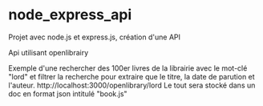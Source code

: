 # node_express_api
Projet avec node.js et express.js, création d'une API

Api utilisant openlibrairy

Exemple d'une rechercher des 100er livres de la librairie avec le mot-clé "lord" et filtrer la recherche pour extraire que le titre, la date de parution et l'auteur.
http://localhost:3000/openlibrary/lord
Le tout sera stocké dans un doc en format json intitulé "book.js"
